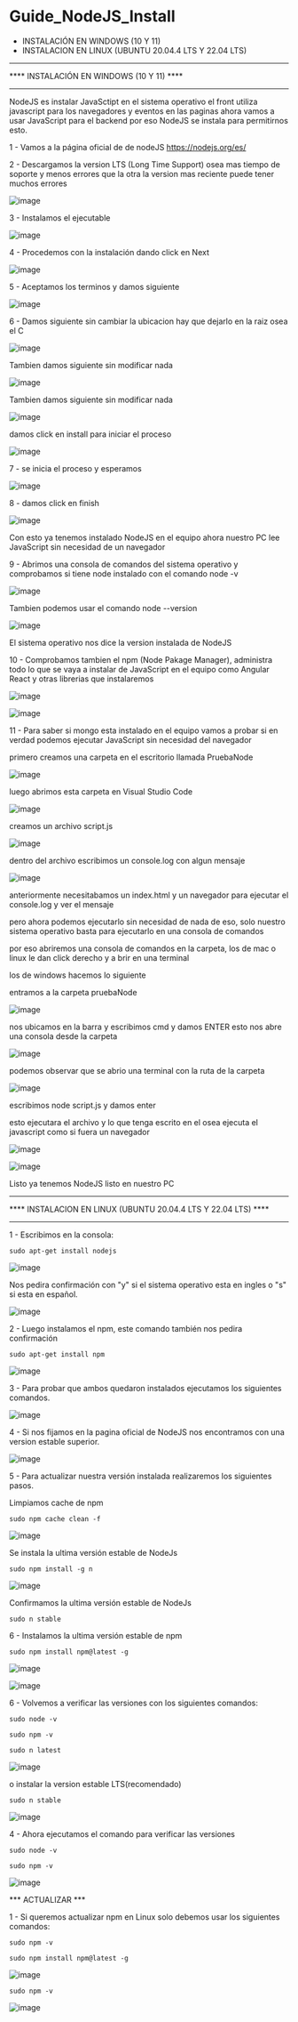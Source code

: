 # Guide_NodeJS_Install

- INSTALACIÓN EN WINDOWS (10 Y 11)
- INSTALACION EN LINUX (UBUNTU 20.04.4 LTS Y 22.04 LTS)

________________________________________

**** INSTALACIÓN EN WINDOWS (10 Y 11) ****
________________________________________

NodeJS es instalar JavaSctipt en el sistema operativo
el front utiliza javascript para los navegadores y eventos en las paginas ahora vamos a usar JavaScript para el backend
por eso NodeJS se instala para permitirnos esto.

1 - Vamos a la página oficial de de nodeJS https://nodejs.org/es/

2 - Descargamos la version LTS (Long Time Support) osea mas tiempo de soporte y menos errores que la otra la version mas reciente puede tener muchos errores

![image](https://user-images.githubusercontent.com/54609399/137843471-ce56f2ab-f8f7-4323-be81-f88a436b561d.png)

3 - Instalamos el ejecutable

![image](https://user-images.githubusercontent.com/54609399/137843618-9241b307-2dff-4ba5-bcf4-4b23a811d8e5.png)

4 - Procedemos con la instalación dando click en Next

![image](https://user-images.githubusercontent.com/54609399/137843653-3bfdfd22-a14e-43c6-bcdb-7a3f9eecb5bf.png)

5 - Aceptamos los terminos y damos siguiente

![image](https://user-images.githubusercontent.com/54609399/137843870-1799dac2-76c2-49b3-9f30-8e9035109f4a.png)

6 - Damos siguiente sin cambiar la ubicacion hay que dejarlo en la raiz osea el C

![image](https://user-images.githubusercontent.com/54609399/137843895-e463ac36-d8dc-4422-8285-3d66474b46e0.png)

Tambien damos siguiente sin modificar nada

![image](https://user-images.githubusercontent.com/54609399/137843936-5e8ab91d-f264-428b-a080-fc18060f5864.png)

Tambien damos siguiente sin modificar nada

![image](https://user-images.githubusercontent.com/54609399/137843982-346d24f2-6873-488c-bf99-387be19e763d.png)

damos click en install para iniciar el proceso

![image](https://user-images.githubusercontent.com/54609399/137844052-63301c4c-f93d-4bcd-ab8e-92f07b18ea05.png)


7 - se inicia el proceso y esperamos

![image](https://user-images.githubusercontent.com/54609399/137844087-9652839c-5297-424b-b712-ca54c0275fc4.png)

8 - damos click en finish

![image](https://user-images.githubusercontent.com/54609399/137844135-8ae0d94f-df54-4fdf-aaf8-b098a83202b4.png)

Con esto ya tenemos instalado NodeJS en el equipo ahora nuestro PC lee JavaScript sin necesidad de un navegador

9 - Abrimos una consola de comandos del sistema operativo y comprobamos si tiene node instalado con el comando node -v

![image](https://user-images.githubusercontent.com/54609399/137844458-8e7ac170-f7d7-4e82-b3fa-52cad83f6c35.png)

Tambien podemos usar el comando node --version

![image](https://user-images.githubusercontent.com/54609399/137844513-3599e25c-b98e-49b0-8190-7daeca13ec1d.png)

El sistema operativo nos dice la version instalada de NodeJS

10 - Comprobamos tambien el npm (Node Pakage Manager), administra todo lo que se vaya a instalar de JavaScript en el equipo
como Angular React y otras librerias que instalaremos

![image](https://user-images.githubusercontent.com/54609399/137844630-736958e2-27c1-42e4-b4c9-ba4931489a5c.png)

![image](https://user-images.githubusercontent.com/54609399/137844674-584d7843-b25b-44d5-a13f-7530359c5f1b.png)

11 - Para saber si mongo esta instalado en el equipo vamos a probar si en verdad podemos ejecutar JavaScript sin necesidad del navegador

primero creamos una carpeta en el escritorio llamada PruebaNode

![image](https://user-images.githubusercontent.com/54609399/138186678-4b629919-802b-4100-b71e-840b493ae028.png)

luego abrimos esta carpeta en Visual Studio Code

![image](https://user-images.githubusercontent.com/54609399/138186738-47ccdc9e-f067-4468-bbf3-e5e904c6931b.png)

creamos un archivo script.js

![image](https://user-images.githubusercontent.com/54609399/138186799-4f2779df-aba1-4d29-b85f-6bccd3c2bb4d.png)

dentro del archivo escribimos un console.log con algun mensaje

![image](https://user-images.githubusercontent.com/54609399/138186864-c7f6cb54-0d40-4e11-84c8-d43225655a3f.png)


anteriormente necesitabamos un index.html y un navegador para ejecutar el console.log y ver el mensaje

pero ahora podemos ejecutarlo sin necesidad de nada de eso, solo nuestro sistema operativo basta para ejecutarlo en una consola de comandos

por eso abriremos una consola de comandos en la carpeta, los de mac o linux le dan click derecho y a brir en una terminal

los de windows hacemos lo siguiente

entramos a la carpeta pruebaNode

![image](https://user-images.githubusercontent.com/54609399/138187030-e987c56c-d301-4b50-b54a-86dc06d8ea8b.png)

nos ubicamos en la barra y escribimos cmd y damos ENTER esto nos abre una consola desde la carpeta

![image](https://user-images.githubusercontent.com/54609399/138187083-e0824826-5237-4b84-b7cd-dbaa411735b9.png)

podemos observar que se abrio una terminal con la ruta de la carpeta

![image](https://user-images.githubusercontent.com/54609399/138187155-d13490aa-928c-49ec-a3b4-371eaf8e8f19.png)

escribimos node script.js y damos enter

esto ejecutara el archivo y lo que tenga escrito en el osea ejecuta el javascript como si fuera un navegador

![image](https://user-images.githubusercontent.com/54609399/138187236-8245c040-c84e-43ca-bef6-0f1437a1ee57.png)

![image](https://user-images.githubusercontent.com/54609399/138187324-09377d69-77f6-40df-ac53-926b7ed81c64.png)

Listo ya tenemos NodeJS listo en nuestro PC


________________________________________

**** INSTALACION EN LINUX (UBUNTU 20.04.4 LTS Y 22.04 LTS) ****
________________________________________

1 - Escribimos en la consola:

```
sudo apt-get install nodejs
```

![image](https://user-images.githubusercontent.com/54609399/167240873-feac90c3-c3dd-40eb-9a3b-c816431d59ba.png)

Nos pedira confirmación con "y" si el sistema operativo esta en ingles o "s" si esta en español.

![image](https://user-images.githubusercontent.com/54609399/167240938-97040ad2-9d87-4064-9991-92e8b1e157b5.png)


2 - Luego instalamos el npm, este comando también nos pedira confirmación

```
sudo apt-get install npm
```

![image](https://user-images.githubusercontent.com/54609399/167241044-cd04f763-d088-4f2f-98b9-1d04ad4430c1.png)

3 - Para probar que ambos quedaron instalados ejecutamos los siguientes comandos.

![image](https://user-images.githubusercontent.com/54609399/167241127-728ab3cf-2c0d-4dd4-a23c-e58cb9e94895.png)

4 - Si nos fijamos en la pagina oficial de NodeJS nos encontramos con una version estable superior.

![image](https://user-images.githubusercontent.com/54609399/167241237-cdff92b8-c391-40ff-9081-22dbf880edcc.png)

5 - Para actualizar nuestra versión instalada realizaremos los siguientes pasos.

Limpiamos cache de npm

```
sudo npm cache clean -f
```

![image](https://user-images.githubusercontent.com/54609399/167241302-0bf4ca46-a232-477d-821e-4e9ced483a6d.png)

Se instala la ultima versión estable de NodeJs

```
sudo npm install -g n
```

![image](https://user-images.githubusercontent.com/54609399/167241339-2e0fc5d9-33b5-4c9f-a30b-e907dfabc4aa.png)

Confirmamos la ultima versión estable de NodeJs

```
sudo n stable
```

6 - Instalamos la ultima versión estable de npm

```
sudo npm install npm@latest -g
```

![image](https://user-images.githubusercontent.com/54609399/167241595-97d843c6-3234-4a4d-bd53-5969a21563a8.png)


![image](https://user-images.githubusercontent.com/54609399/167241425-12d59c21-2ee6-47eb-9165-6044786d8272.png)

6 - Volvemos a verificar las versiones con los siguientes comandos:

```
sudo node -v
```
```
sudo npm -v
```




```
sudo n latest
```



![image](https://user-images.githubusercontent.com/54609399/164275069-44b1349f-3ee8-458b-9b5c-81be3a88881c.png)

o instalar la version estable LTS(recomendado)

```
sudo n stable
```

![image](https://user-images.githubusercontent.com/54609399/164295082-20626933-d880-497f-b129-8af4db5ebf0e.png)


4 - Ahora ejecutamos el comando para verificar las versiones

```
sudo node -v
```
```
sudo npm -v
```

![image](https://user-images.githubusercontent.com/54609399/167241652-54e6501f-055e-4e54-a683-23f8bd7c52f4.png)


*** ACTUALIZAR ***

1 - Si queremos actualizar npm en Linux solo debemos usar los siguientes comandos:

```
sudo npm -v
```
```
sudo npm install npm@latest -g
```

![image](https://user-images.githubusercontent.com/54609399/167241595-97d843c6-3234-4a4d-bd53-5969a21563a8.png)

```
sudo npm -v
```

![image](https://user-images.githubusercontent.com/54609399/164297662-09604b5d-b5fc-46e0-8da4-087d0afb9957.png)

